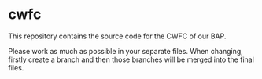 # cwfc
This repository contains the source code for the CWFC of our BAP. 

Please work as much as possible in your separate files. When changing, firstly create a branch and then those branches will be merged into the final files.
